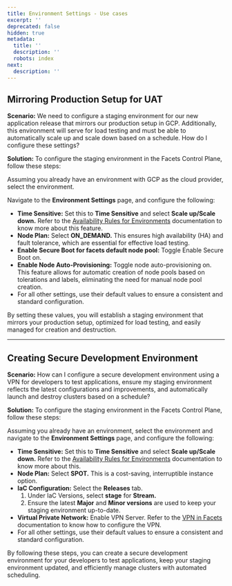 ```yaml
---
title: Environment Settings - Use cases
excerpt: ''
deprecated: false
hidden: true
metadata:
  title: ''
  description: ''
  robots: index
next:
  description: ''
---
```

## Mirroring Production Setup for UAT

**Scenario:** We need to configure a staging environment for our new application release that mirrors our production setup in GCP. Additionally, this environment will serve for load testing and must be able to automatically scale up and scale down based on a schedule. How do I configure these settings?

**Solution:** To configure the staging environment in the Facets Control Plane, follow these steps:

Assuming you already have an environment with GCP as the cloud provider, select the environment. 

Navigate to the **Environment Settings** page, and configure the following:

* **Time Sensitive:** Set this to **Time Sensitive** and select **Scale up/Scale down.** Refer to the [Availability Rules for Environments](https://readme.facets.cloud/docs/availability-rules-for-environments) documentation to know more about this feature.
* **Node Plan:** Select **ON\_DEMAND.** This ensures high availability (HA) and fault tolerance, which are essential for effective load testing.
* **Enable Secure Boot for facets default node pool:** Toggle Enable Secure Boot on. 
* **Enable Node Auto-Provisioning:** Toggle node auto-provisioning on. This feature allows for automatic creation of node pools based on tolerations and labels, eliminating the need for manual node pool creation.
* For all other settings, use their default values to ensure a consistent and standard configuration.

By setting these values, you will establish a staging environment that mirrors your production setup, optimized for load testing, and easily managed for creation and destruction.

***

## Creating Secure Development Environment

**Scenario:** How can I configure a secure development environment using a VPN for developers to test applications, ensure my staging environment reflects the latest configurations and improvements, and automatically launch and destroy clusters based on a schedule?

**Solution:** To configure the staging environment in the Facets Control Plane, follow these steps:

Assuming you already have an environment, select the environment and navigate to the **Environment Settings** page, and configure the following:

* **Time Sensitive:**  Set this to **Time Sensitive** and select **Scale up/Scale down.** Refer to the [Availability Rules for Environments](https://readme.facets.cloud/docs/availability-rules-for-environments) documentation to know more about this.
* **Node Plan:** Select **SPOT.** This is a cost-saving, interruptible instance option.
* **IaC Configuration:** Select the **Releases** tab. 
  1. Under IaC Versions, select **stage** for **Stream.** 
  2. Ensure the latest **Major** and **Minor versions** are used to keep your staging environment up-to-date.
* **Virtual Private Network:** Enable VPN Server. Refer to the [VPN in Facets](https://readme.facets.cloud/docs/vpn-in-facets) documentation to know how to configure the VPN. 
* For all other settings, use their default values to ensure a consistent and standard configuration.

By following these steps, you can create a secure development environment for your developers to test applications, keep your staging environment updated, and efficiently manage clusters with automated scheduling.
